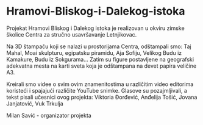 # Hramovi-Bliskog-i-Dalekog-istoka
Projekat Hramovi Bliskog i Dalekog istoka je realizovan u okviru zimske školice Centra za stručno usavršavanje Letnjikovac. 

Na 3D štampaču koji se nalazi u prostorijama Centra, odštampali smo: Taj Mahal, Moai skulpturu, egipatsku piramidu, Aja Sofiju, Velikog Budu iz Kamakure, Budu iz Sokgurama... Zatim su figure postavljene na geografski adekvatna mesta na karti sveta koja je odštampana na devet papira veličine A3.

Kreirali smo videe o svim ovim znamenitostima u različitim video editorima koristeći i spajajući različite YouTube snimke. Glasove su pozajmljivali, a tekst pisali učesnici ovog projekta: Viktoria Đorđević, Anđelija Tošić, Jovana Janjatović, Vuk Trkulja

Milan Savić - organizator projekta

